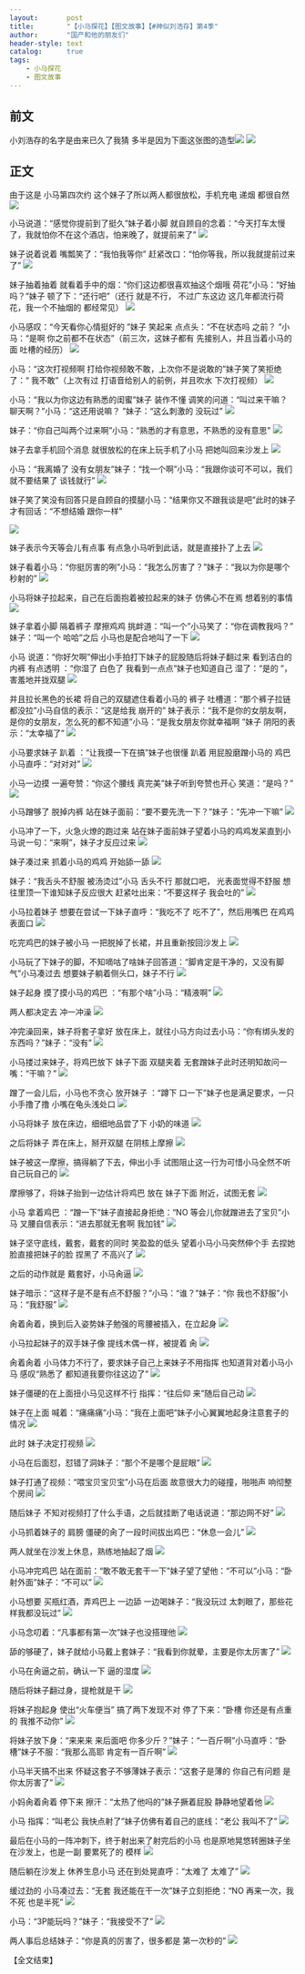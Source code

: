 ```yaml
---
layout:       post
title:        "【小马探花】【图文故事】【#神似刘浩存】第4季"
author:       "国产和他的朋友们"
header-style: text
catalog:      true
tags:
    - 小马探花
    - 图文故事
---
```


## 前文

小刘浩存的名字是由来已久了我猜 多半是因为下面这张图的造型![](https://85zc.app/tupian/forum/202409/15/230000hyev78t1xut8ywtq.gif)
![](https://85zc.app/tupian/forum/202409/15/230005pj23hl3mlql0ejmj.gif)

## 正文

由于这是 小马第四次约 这个妹子了所以两人都很放松，手机充电 递烟 都很自然
![](https://t.tmh7.app/tupian/forum/202409/24/214357ulxjnvs86lrw6h3r.gif)

小马说道：“感觉你提前到了挺久”妹子着小脚 就自顾自的念着：“今天打车太慢了，我就怕你不在这个酒店，怕来晚了，就提前来了”
![](https://t.tmh7.app/tupian/forum/202409/24/214358yaxra4fb4k5b0a25.gif)

妹子说着说着 嘴瓢笑了：“我怕我等你” 赶紧改口：“怕你等我，所以我就提前过来了”
![](https://t.tmh7.app/tupian/forum/202409/24/214400exxwkw4cw7xc77h0.gif)

妹子抽着抽着 就看着手中的烟：“你们这边都很喜欢抽这个烟哦 荷花”小马：“好抽吗？”妹子 顿了下：“还行吧”（还行 就是不行， 不过广东这边 这几年都流行荷花，我一个不抽烟的 都经常见）
![](https://t.tmh7.app/tupian/forum/202409/24/214404rpywaxhyjoeo87h7.gif)

小马感叹：“今天看你心情挺好的 ”妹子 笑起来 点点头：“不在状态吗 之前？ ”小马：“是啊 你之前都不在状态”（前三次，这妹子都有 先接别人，并且当着小马的面 吐槽的经历）
![](https://t.tmh7.app/tupian/forum/202409/24/214407yvsrygcgya4qgvrm.gif)

小马：“这次打视频啊 打给你视频敢不敢，上次你不是说敢的”妹子笑了笑拒绝了：“ 我不敢”（上次有过 打语音给别人的前例，并且吹水 下次打视频）
![](https://t.tmh7.app/tupian/forum/202409/24/214413ydww2jm35boftb3q.gif)

小马：“我以为你这边有熟悉的闺蜜”妹子 装作不懂 调笑的问道：“叫过来干嘛？ 聊天啊？”小马：“这还用说嘛？ ”妹子：“这么刺激的 没玩过”
![](https://t.tmh7.app/tupian/forum/202409/24/214420ow8i7wjj272606uk.gif)

妹子：“你自己叫两个过来啊”小马：“熟悉的才有意思，不熟悉的没有意思”
![](https://t.tmh7.app/tupian/forum/202409/24/214426apjuc2purjopspop.gif)

妹子去拿手机回个消息 就很放松的在床上玩手机了小马 把她叫回来沙发上
![](https://t.tmh7.app/tupian/forum/202409/24/214434o8airqociafo4a8a.gif)

小马：“我离婚了 没有女朋友”妹子：“找一个啊”小马：“我跟你谈可不可以，我们就不要结果了 谈钱就行”
![](https://t.tmh7.app/tupian/forum/202409/24/214453io3lglzfthu3hlt3.gif)

妹子笑了笑没有回答只是自顾自的摸腿小马：“结果你又不跟我谈是吧”此时的妹子才有回话：“不想结婚 跟你一样”

![](https://t.tmh7.app/tupian/forum/202409/24/214512jtzw5zuulffpfppv.gif)

妹子表示今天等会儿有点事 有点急小马听到此话，就是直接扑了上去
![](https://t.tmh7.app/tupian/forum/202409/24/214538xy862ryc2y2t6bl2.gif)

妹子看着小马：“你挺厉害的咧”小马：“我怎么厉害了？”妹子：“我以为你是哪个秒射的”
![](https://t.tmh7.app/tupian/forum/202409/24/214731wz08sedqjmhq2mey.gif)

小马将妹子拉起来，自己在后面抱着被拉起来的妹子 仿佛心不在焉 想着别的事情
![](https://t.tmh7.app/tupian/forum/202409/24/214621u7rxrnzvvrrvccr5.gif)

妹子拿着小脚 隔着裤子 摩擦鸡鸡 挑衅道：“叫一个”小马笑了：“你在调教我吗？” 妹子：“叫一个 哈哈”之后 小马也是配合地叫了一下
![](https://t.tmh7.app/tupian/forum/202409/24/214643t7q68ywv68wxiux6.gif)

小马 说道：“你好欠啊”伸出小手拍打下妹子的屁股随后将妹子翻过来 看到洁白的内裤 有点透明 ：“你湿了 白色了 我看到一点点”妹子也知道自己 湿了：“是的 ”，害羞地并拢双腿
![](https://t.tmh7.app/tupian/forum/202409/24/214702uz697uy81x718ig9.gif)

并且拉长黑色的长裙 将自己的双腿遮住看着小马的 裤子 吐槽道：“那个裤子拉链都没拉”小马自信的表示：“这是给我 崩开的”
妹子表示：“我不是你的女朋友啊，是你的女朋友，怎么死的都不知道”小马：“是我女朋友你就幸福啊 ”妹子 阴阳的表示：“太幸福了”
![](https://t.tmh7.app/tupian/forum/202409/24/214743tn4vnyq44xy2x8xf.gif)

小马要求妹子 趴着 ：“让我摸一下在搞”妹子也很懂 趴着 用屁股磨蹭小马的 鸡巴小马直呼：“对对对”
![](https://t.tmh7.app/tupian/forum/202409/24/214747fw76yioito6tb2x4.gif)

小马一边摸 一遍夸赞：“你这个腰线 真完美”妹子听到夸赞也开心 笑道：“是吗？”
![](https://t.tmh7.app/tupian/forum/202409/24/214755cs9c8cxsuuu0s7cu.gif)

小马蹭够了 脱掉内裤 站在妹子面前：“要不要先洗一下？”妹子：“先冲一下嘛”
![](https://t.tmh7.app/tupian/forum/202409/24/214813ivffpeoq4edqpdio.gif)

小马冲了一下，火急火燎的跑过来 站在妹子面前妹子望着小马的鸡鸡发呆直到小马说一句：“来啊”，妹子才反应过来
![](https://t.tmh7.app/tupian/forum/202409/24/214838j1lqenz0lpsefpee.gif)

妹子凑过来 抓着小马的鸡鸡 开始舔一舔 
![](https://t.tmh7.app/tupian/forum/202409/24/214850s7n7wwj8am799rxj.gif)

妹子：“我舌头不舒服 被汤烫过”小马 舌头不行 那就口吧， 光表面觉得不舒服 想往里顶一下谁知妹子反应很大 赶紧吐出来：“不要这样子 我会吐的”
![](https://t.tmh7.app/tupian/forum/202409/24/214910me5o0y65wy5555x5.gif)

小马拉着妹子 想要在尝试一下妹子直呼：“我吃不了 吃不了”，然后用嘴巴 在鸡鸡表面口
![](https://t.tmh7.app/tupian/forum/202409/24/214921t4cifjxhnycn43ea.gif)

吃完鸡巴的妹子被小马 一把脱掉了长裙，并且重新按回沙发上
![](https://t.tmh7.app/tupian/forum/202409/24/214938j52xt8z3388itntz.gif)

小马玩了下妹子的脚，不知嘀咕了啥妹子回答道：“脚肯定是干净的，又没有脚气”小马凑过去 想要妹子躺着侧头口，妹子不行 
![](https://t.tmh7.app/tupian/forum/202409/24/214948z17xf7x1syssfosr.gif)

妹子起身 摸了摸小马的鸡巴 ：“有那个啥”小马：“精液啊”
![](https://t.tmh7.app/tupian/forum/202409/24/214956qvo8ishgqywulzjv.gif)

两人都决定去 冲一冲澡
![](https://t.tmh7.app/tupian/forum/202409/24/215004fmemi7w7xxplxz6g.gif)

冲完澡回来，妹子将套子拿好 放在床上，就往小马方向过去小马：“你有绑头发的东西吗？”妹子：“没有”
![](https://t.tmh7.app/tupian/forum/202409/24/215026pk5enw8818220082.gif)

小马搂过来妹子，将鸡巴放下 妹子下面 双腿夹着 无套蹭妹子此时还明知故问一嘴：“干嘛？”
![](https://t.tmh7.app/tupian/forum/202409/24/215040fvvvvk2xk2cgz6l0.gif)

蹭了一会儿后，小马也不贪心 放开妹子 ：“蹲下 口一下”妹子也是满足要求，一只小手撸了撸 小嘴在龟头浅处口
![](https://t.tmh7.app/tupian/forum/202409/24/215047leqke7yjygq1qkkr.gif)

小马将妹子 放在床边，细细地品尝了下 小奶的味道
![](https://t.tmh7.app/tupian/forum/202409/24/215058jj7h7h1yr67z59iv.gif)

之后将妹子 弄在床上，掰开双腿 在阴核上摩擦
![](https://t.tmh7.app/tupian/forum/202409/24/215118soaooadcdmkw9kfm.gif)

妹子被这一摩擦，搞得躺了下去，伸出小手 试图阻止这一行为可惜小马全然不听 自己玩自己的
![](https://t.tmh7.app/tupian/forum/202409/24/215138xgj247jfmf75nzj9.gif)

摩擦够了，将妹子抬到一边估计将鸡巴 放在 妹子下面 附近，试图无套
![](https://t.tmh7.app/tupian/forum/202409/24/215151i6sp7q4clpvztt6l.gif)

小马 拿着鸡巴 ：“蹭一下”妹子直接起身拒绝：“NO 等会儿你就蹭进去了宝贝”小马 叉腰自信表示：“进去那就无套啊 我加钱”
![](https://t.tmh7.app/tupian/forum/202409/24/215206ndvwjkekok4qqvk7.gif)

妹子坚守底线，戴套，戴套的同时 笑盈盈的低头 望着小马小马突然伸个手 去捏她脸直接把妹子的脸 捏黑了 不高兴了
![](https://t.tmh7.app/tupian/forum/202409/24/215212ad6xhttthndrto16.gif)

之后的动作就是 戴套好，小马肏逼
![](https://t.tmh7.app/tupian/forum/202409/24/215225c14ow8o1xa8hq6xv.gif)

妹子暗示：“这样子是不是有点不舒服？”小马：“谁？”妹子：“你 我也不舒服”小马：“我舒服”
![](https://t.tmh7.app/tupian/forum/202409/24/215238ewnypfmqs7e3hme7.gif)

肏着肏着，换到后入姿势妹子勉强的弯腰被插入，在立起身
![](https://t.tmh7.app/tupian/forum/202409/24/215258j8ck6y0tht6ckbk0.gif)

小马拉起妹子的双手妹子像 提线木偶一样，被提着 肏
![](https://t.tmh7.app/tupian/forum/202409/24/215316qffsr7ufqs5qnyzs.gif)

肏着肏着 小马体力不行了，要求妹子自己上来妹子不用指挥 也知道背对着小马小马 感叹“熟悉了 都知道我要你往这边了”
![](https://t.tmh7.app/tupian/forum/202409/24/215334zjzz9z1vgmggon15.gif)

妹子僵硬的在上面扭小马见这样不行 指挥：“往后仰 来”随后自己动
![](https://t.tmh7.app/tupian/forum/202409/24/215345a6dz4g6bhd55cyci.gif)

妹子在上面 喊着：“痛痛痛”小马：“我在上面吧”妹子小心翼翼地起身注意套子的情况
![](https://t.tmh7.app/tupian/forum/202409/24/215354cm3rqwxmdke3kjyg.gif)

此时 妹子决定打视频 
![](https://t.tmh7.app/tupian/forum/202409/24/215401djtxgrkaer5sulgt.gif)

小马在后面怼，怼错了洞妹子：“那个不是哪个是屁眼”
![](https://t.tmh7.app/tupian/forum/202409/24/215415vnbmqe1zwa11s5e2.gif)

妹子打通了视频：“喂宝贝宝贝宝”小马在后面 故意很大力的碰撞，啪啪声 响彻整个房间
![](https://t.tmh7.app/tupian/forum/202409/24/215439cnlhrz8gie28il88.gif)

随后妹子 不知对视频打了什么手语，之后就挂断了电话说道：“那边网不好”
![](https://t.tmh7.app/tupian/forum/202409/24/215500kp8q33pk4f2pfk6k.gif)

小马抓着妹子的 肩膀 僵硬的肏了一段时间拔出鸡巴：“休息一会儿”
![](https://t.tmh7.app/tupian/forum/202409/24/215518o1gmnhpchmcbnnjc.gif)

两人就坐在沙发上休息，熟练地抽起了烟
![](https://t.tmh7.app/tupian/forum/202409/24/215529kj51kukx7eh1rjss.gif)

小马冲完鸡巴 站在面前：“敢不敢无套干一下”妹子望了望他：“不可以”小马：“卧射外面”妹子：“不可以”
![](https://t.tmh7.app/tupian/forum/202409/24/215548qwyhowopp4xuw1y3.gif)

小马想要 买瓶红酒，弄鸡巴上 一边舔 一边喝妹子：“我没玩过 太刺眼了，那些花样我都没玩过”
![](https://t.tmh7.app/tupian/forum/202409/24/215606r7qxpqsp99qop0o7.gif)

小马念叨着：“凡事都有第一次”妹子也没搭理他
![](https://t.tmh7.app/tupian/forum/202409/24/215623zlryy8ckzceefbrl.gif)

舔的够硬了，妹子就给小马戴上套妹子：“我看到你就晕，主要是你太厉害了”
![](https://t.tmh7.app/tupian/forum/202409/24/215642pqga23y1uyh0q022.gif)

小马在肏逼之前，确认一下 逼的湿度
![](https://t.tmh7.app/tupian/forum/202409/24/215703qqjvfowbbqbn8f4j.gif)

随后将妹子翻过身，提枪就是干
![](https://t.tmh7.app/tupian/forum/202409/24/215720jijczcgccq22qgi1.gif)

将妹子抱起身 使出“火车便当”  搞了两下发现不对 停了下来：“卧槽 你还是有点重的 我推不动你”
![](https://t.tmh7.app/tupian/forum/202409/24/215733gl0zhzhe4np0pnhg.gif)

将妹子放下身：“来来来 来后面吧 你多少斤？”妹子：“一百斤啊”小马直呼：“卧槽”妹子不服：“我那么高耶 肯定有一百斤啊”
![](https://t.tmh7.app/tupian/forum/202409/24/215736fwrirw3rrtt332rc.gif)

小马半天搞不出来 怀疑这套子不够薄妹子表示：“这套子是薄的 你自己有问题 是你太厉害了”
![](https://t.tmh7.app/tupian/forum/202409/24/215745s122rppw0fpwqswq.gif)

小妈肏着肏着 停下来 擦汗：“太热了他吗的”妹子撅着屁股 静静地望着他
![](https://t.tmh7.app/tupian/forum/202409/24/215759sekc69kxvx9wrrmk.gif)

小马 指挥：“叫老公 我快点射了”妹子仿佛有着自己的底线：“老公 我叫不了”
![](https://t.tmh7.app/tupian/forum/202409/24/215809lkrgsrkffrffhk93.gif)

最后在小马的一阵冲刺下，终于射出来了射完后的小马 也是原地晃悠转圈妹子坐在沙发上，也是一副 要累死了的 模样
![](https://t.tmh7.app/tupian/forum/202409/24/215829lep6n10ypdrn6718.gif)

随后躺在沙发上 休养生息小马 还在到处晃直呼：“太难了 太难了”
![](https://t.tmh7.app/tupian/forum/202409/24/215846n40y5t44h8q8ah4j.gif)

缓过劲的 小马凑过去：“无套 我还能在干一次”妹子立刻拒绝：“NO 再来一次，我不死 也是半死”
![](https://t.tmh7.app/tupian/forum/202409/24/215858wd85twtb8gtrgbp5.gif)

小马：“3P能玩吗？”妹子：“我接受不了”
![](https://t.tmh7.app/tupian/forum/202409/24/215906uzzeftegnwjjry3l.gif)

两人事后总结妹子：“你是真的厉害了，很多都是 第一次秒的”
![](https://t.tmh7.app/tupian/forum/202409/24/215921x6w3x0m7zqcyyxzx.gif)

【全文结束】